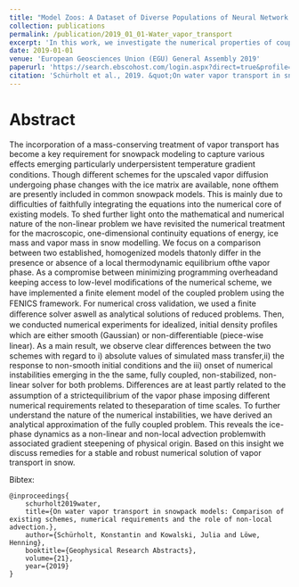 ```yaml
---
title: "Model Zoos: A Dataset of Diverse Populations of Neural Network Models"
collection: publications
permalink: /publication/2019_01_01-Water_vapor_transport
excerpt: 'In this work, we investigate the numerical properties of coupled mass and energy equations of snow pack.'
date: 2019-01-01
venue: 'European Geosciences Union (EGU) General Assembly 2019'
paperurl: 'https://search.ebscohost.com/login.aspx?direct=true&profile=ehost&scope=site&authtype=crawler&jrnl=10297006&AN=140480720&h=OIy4BTnTfn8MswNyU913MD0Xo04OcI6gH7aYV7TAye0vFuoL6%2FrVJwyn3PeyJIlnbWBhd97x9Iezqwkcgn5k0w%3D%3D&crl=c'
citation: 'Schürholt et al., 2019. &quot;On water vapor transport in snowpack models: Comparison of existing schemes, numerical requirements and the role of non-local advection.&quot; <i>EGU General Assembly</i> 2019.'
---
```



Abstract 
=====

The incorporation of a mass-conserving treatment of vapor transport has become a key requirement for snowpack modeling to capture various eﬀects emerging particularly underpersistent temperature gradient conditions. Though diﬀerent schemes for the upscaled vapor diﬀusion undergoing phase changes with the ice matrix are available, none ofthem are presently included in common snowpack models. This is mainly due to diﬃculties of faithfully integrating the equations into the numerical core of existing models. To shed further light onto the mathematical and numerical nature of the non-linear problem we have revisited the numerical treatment for the macroscopic, one-dimensional continuity equations of energy, ice mass and vapor mass in snow modelling. We focus on a comparison between two established, homogenized models thatonly diﬀer in the presence or absence of a local thermodynamic equilibrium ofthe vapor phase. As a compromise between minimizing programming overheadand keeping access to low-level modiﬁcations of the numerical scheme, we have implemented a ﬁnite element model of the coupled problem using the FENICS framework. For numerical cross validation, we used a ﬁnite diﬀerence solver aswell as analytical solutions of reduced problems. Then, we conducted numerical experiments for idealized, initial density proﬁles which are either smooth (Gaussian) or non-diﬀerentiable (piece-wise linear). As a main result, we observe clear diﬀerences between the two schemes with regard to i) absolute values of simulated mass transfer,ii) the response to non-smooth initial conditions and the iii) onset of numerical instabilities emerging in the the same, fully coupled, non-stabilized, non-linear solver for both problems. Diﬀerences are at least partly related to the assumption of a strictequilibrium of the vapor phase imposing diﬀerent numerical requirements related to theseparation of time scales. To further understand the nature of the numerical instabilities, we have derived an analytical approximation of the fully coupled problem. This reveals the ice-phase dynamics as a non-linear and non-local advection problemwith associated gradient steepening of physical origin. Based on this insight we discuss remedies for a stable and robust numerical solution of vapor transport in snow.

Bibtex: 
```
@inproceedings{
    schurholt2019water,
    title={On water vapor transport in snowpack models: Comparison of existing schemes, numerical requirements and the role of non-local advection.},
    author={Schürholt, Konstantin and Kowalski, Julia and Löwe, Henning},
    booktitle={Geophysical Research Abstracts},
    volume={21},
    year={2019}
}

```